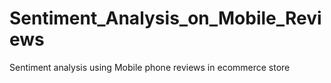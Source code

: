 # Sentiment_Analysis_on_Mobile_Reviews
Sentiment analysis using Mobile phone reviews in ecommerce store

